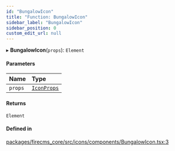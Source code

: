 ```yaml
---
id: "BungalowIcon"
title: "Function: BungalowIcon"
sidebar_label: "BungalowIcon"
sidebar_position: 0
custom_edit_url: null
---
```


▸ **BungalowIcon**(`props`): `Element`

#### Parameters

| Name | Type |
| :------ | :------ |
| `props` | [`IconProps`](../types/IconProps.md) |

#### Returns

`Element`

#### Defined in

[packages/firecms_core/src/icons/components/BungalowIcon.tsx:3](https://github.com/FireCMSco/firecms/blob/d45f3739/packages/firecms_core/src/icons/components/BungalowIcon.tsx#L3)

